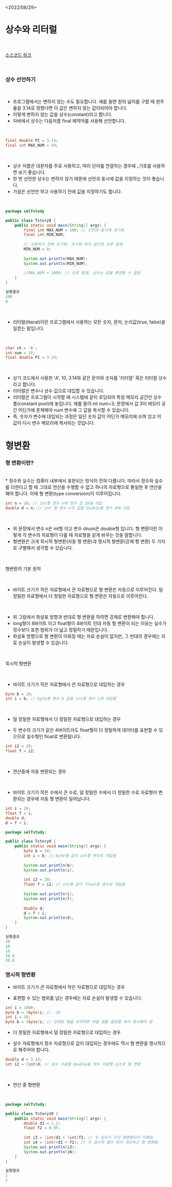 <2022/08/29>

# 상수와 리터럴

<br>

[소스코드 링크](https://github.com/alswo471/Java_Study/tree/main/%EB%B3%80%EC%88%98%EC%99%80%20%EC%9E%90%EB%A3%8C%ED%98%95)

<br>

### 상수 선언하기

<br>

* 프로그램에서는 변하지 않는 수도 필요합니다. 예를 들면 원의 넓이를 구할 때 원주율을 3.14로 정했다면 이 값은 변하지 않는 값이되어야 합니다.
* 이렇게 변하지 않는 값을 상수(constant)라고 합니다.
* 자바에서 상수는 다음처름 final 예약어를 사용해 선언합니다.

<br>

~~~java
final double PI = 3.14;
final int MAX_NUM = 50;
~~~

<br>

* 상수 이름은 대문자를 주로 사용하고, 여러 단어를 연결하는 경우에 _기호를 사용하면 보기 좋습니다.
* 한 번 선언한 상수는 변하지 않기 때문에 선언과 동시에 값을 지정하는 것이 좋습니다.
* 가끔은 선언만 하고 사용하기 전에 값을 지정하기도 합니다.

<br>

~~~java
package selfstudy

public class Tstory8 {
	public static void main(String[] args) {
		final int MAX_NUM = 100; // 선언과 동시에 초기화
		final int MIN_NUM;
		
		// 사용하기 전에 초기화, 초기화 하지 않으면 오류 발생
		MIN_NUM = 0; 
		
		System.out.println(MAX_NUM);
		System.out.println(MIN_NUM);
		
		//MAX_NUM = 1000; // 오류 발생, 상수는 값을 변경할 수 없음
	}
}

실행결과
100
0
~~~

<br>

* 리터럴(literal)이란 프로그램에서 사용하는 모든 숫자, 문자, 논리값(true, false)을 일컫는 말입니다.

<br>

~~~java
char ch = 'A';
int num = 10;
final double PI = 3.14;
~~~

<br>

* 상기 코드에서 사용한 'A', 10, 3.14와 같은 문자와 숫자를 '리터럴' 혹은 리터럴 상수 라고 합니다.
* 리터럴은 변수나 상수 값으로 대입할 수 있습니다.
* 리터럴은 프로그램이 시작할 때 시스템에 같이 로딩되어 특정 메모리 공간인 상수 풀(constant pool)에 놓입니다. 예를 들어 int num=3; 문장에서 값 3이 메모리 공간 어딘가에 존재해야 num 변수에 그 값을 복사할 수 있습니다.
* 즉, 숫자가 변수에 대입되는 과정은 일단 숫자 값이 어딘가 메모리에 쓰여 있고 이 값이 다시 변수 메모리에 복사되는 것입니다.

# 형변환
### 형 변환이란?
<br>
* 정수와 실수는 컴퓨터 내부에서 표현되는 방식이 전혀 다릅니다. 따라서 정수와 실수를 더한다고 할 때 그대로 연산을 수행할 수 없고 하나의 자료형으로 통일한 후 연산을 해야 합니다. 이때 형 변환(type conversion)이 이루어집니다.

<br>

~~~java
int n = 10; // int형 변수 n에 정수 값 10을 대입
double d = n; // int 형 변수 n의 값을 double형 변수 d에 대입
~~~

<br>

* 위 문장에서 변수 n은 int형 이고 변수 dnum은 double형 입니다. 형 변환이란 이렇게 각 변수의 자료형이 다를 때 자료형을 같게 바꾸는 것을 말합니다.
* 형변환은 크게 묵시적 형변환(자동 형 변환)과 명시적 형변환(강제 형 변환) 두 가지로 구별해서 생각할 수 있습니다.

<br>

 형변환의 기본 원칙

 <br>

* 바이트 크기가 작은 자료형에서 큰 자료형으로 형 변환은 자동으로 이루어진다.
덜 정밀한 자료형에서 더 정밀한 자료형으로 형 변환은 자동으로 이루어진다.

 <br>

* 위 그림에서 화살표 방향과 반대로 형 변환을 하려면 강제로 변환해야 합니다.
* long형이 8바이트 이고 float형이 4바이트 인데 자동 형 변환이 되는 이유는 실수가 정수보다 표현 범위가 더 넓고 정밀하기 때문입니다.
* 화살표 방향으로 형 변환이 이뤄질 때는 자료 손실이 없지만, 그 반대의 경우에는 자료 손실이 발생할 수 있습니다.

 <br>

묵시적 형변환

 <br>

* 바이트 크기가 작은 자료형에서 큰 자료형으로 대입하는 경우

~~~java
byte b = 10;
int i = b; // byte형 변수 b 값을 int형 변수 i에 대입함
~~~

<br>

* 덜 정밀한 자료형에서 더 정밀한 자료형으로 대입하는 경우

* 두 변수의 크기가 같은 4바이트라도 float형이 더 정밀하게 데이터를 표현할 수 있으므로 실수형인 float로 변환됩니다.

~~~java
int i2 = 20;
float f = i2;
~~~

<br>

* 연산중에 자동 변환되는 경우

<br>

* 바이트 크기가 작은 수에서 큰 수로, 덜 정밀한 수에서 더 정밀한 수로 자료형이 변환되는 경우에 자동 형 변환이 일어납니다.

~~~java
int i = 20;
float f = i;
double d;
d = f + i;
~~~

~~~java
package selfstudy;

public class Tstory9 {
	public static void main(String[] args) {
		byte b = 10;
		int i = b; // byte형 값이 int형 변수로 대입됨
		
		System.out.println(b);
		System.out.println(i);
		
		int i2 = 20;
		float f = i2; // int형 값이 float형 변수로 대입됨 
		
		System.out.println(i);
		System.out.println(f);
		
		double d;
		d = f + i;
		System.out.println(d);
	}
}

실행결과
10
10
10
20.0
30.0
~~~

### 명시적 형변환

* 바이트 크기가 큰 자료형에서 작은 자료형으로 대입하는 경우

* 표현할 수 있는 범위를 넘는 경우에는 자료 손실이 발생할 수 있습니다.

~~~java
int i = 1000;
byte b = (byte)i; // -24
int i = 10;
byte b = (byte)i; // 강제로 형을 바꾸려면 바꿀 형을 괄호를 써서 명시해야 함

~~~


* 더 정밀한 자료형에서 덜 정밀한 자료형으로 대입하는 경우

* 실수 자료형에서 정수 자료형으로 값이 대입되는 경우에도 역시 형 변환을 명시적으로 해주어야 합니다.

~~~java
double d = 3.14;
int i2 = (int)d; // 실수 자료형 double을 정수 자료형 int로 형 변환
~~~

<br>

* 연산 중 형변환

<br>

~~~java
package selfstudy;

public class Tstory10 {
	public static void main(String[] args) {
		double d1 = 1.2;
		float f2 = 0.9F;
		
		int i3 = (int)d1 + (int)f2; // 두 실수가 각각 형변환되어 더해짐
		int i4 = (int)(d1 + f2); // 두 실수의 합이 먼저 계산되고 형 변환됨
		System.out.println(i3);
		System.out.println(iN);
	}
}

실행결과
1
2
~~~